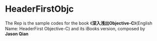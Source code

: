 HeaderFirstObjc
===============

The Rep is the sample codes for the book 《**深入浅出Objective-C**》(English Name: HeaderFirst Objective-C)  and its iBooks version, composed by **Jason Qian**
